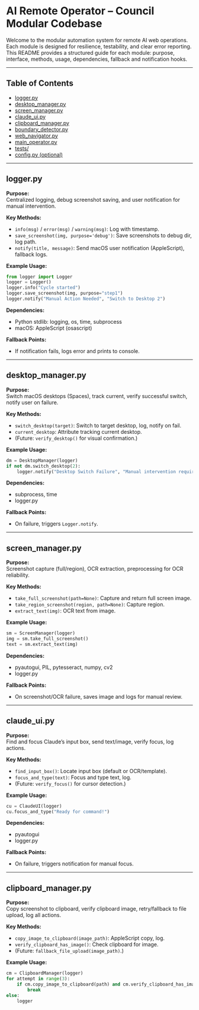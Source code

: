 # AI Remote Operator – Council Modular Codebase

Welcome to the modular automation system for remote AI web operations.  
Each module is designed for resilience, testability, and clear error reporting.  
This README provides a structured guide for each module: purpose, interface, methods, usage, dependencies, fallback and notification hooks.

---

## Table of Contents

- [logger.py](#loggerpy)
- [desktop_manager.py](#desktop_managerpy)
- [screen_manager.py](#screen_managerpy)
- [claude_ui.py](#claude_uipy)
- [clipboard_manager.py](#clipboard_managerpy)
- [boundary_detector.py](#boundary_detectorpy)
- [web_navigator.py](#web_navigatorpy)
- [main_operator.py](#main_operatorpy)
- [tests/](#tests)
- [config.py (optional)](#configpy-optional)

---

## logger.py

**Purpose:**  
Centralized logging, debug screenshot saving, and user notification for manual intervention.

**Key Methods:**  
- `info(msg)` / `error(msg)` / `warning(msg)`: Log with timestamp.
- `save_screenshot(img, purpose='debug')`: Save screenshots to debug dir, log path.
- `notify(title, message)`: Send macOS user notification (AppleScript), fallback logs.

**Example Usage:**
```python
from logger import Logger
logger = Logger()
logger.info("Cycle started")
logger.save_screenshot(img, purpose="step1")
logger.notify("Manual Action Needed", "Switch to Desktop 2")
```

**Dependencies:**  
- Python stdlib: logging, os, time, subprocess
- macOS: AppleScript (osascript)

**Fallback Points:**  
- If notification fails, logs error and prints to console.

---

## desktop_manager.py

**Purpose:**  
Switch macOS desktops (Spaces), track current, verify successful switch, notify user on failure.

**Key Methods:**  
- `switch_desktop(target)`: Switch to target desktop, log, notify on fail.
- `current_desktop`: Attribute tracking current desktop.
- (Future: `verify_desktop()` for visual confirmation.)

**Example Usage:**
```python
dm = DesktopManager(logger)
if not dm.switch_desktop(2):
    logger.notify("Desktop Switch Failure", "Manual intervention required.")
```

**Dependencies:**  
- subprocess, time
- logger.py

**Fallback Points:**  
- On failure, triggers `Logger.notify`.

---

## screen_manager.py

**Purpose:**  
Screenshot capture (full/region), OCR extraction, preprocessing for OCR reliability.

**Key Methods:**  
- `take_full_screenshot(path=None)`: Capture and return full screen image.
- `take_region_screenshot(region, path=None)`: Capture region.
- `extract_text(img)`: OCR text from image.

**Example Usage:**
```python
sm = ScreenManager(logger)
img = sm.take_full_screenshot()
text = sm.extract_text(img)
```

**Dependencies:**  
- pyautogui, PIL, pytesseract, numpy, cv2
- logger.py

**Fallback Points:**  
- On screenshot/OCR failure, saves image and logs for manual review.

---

## claude_ui.py

**Purpose:**  
Find and focus Claude’s input box, send text/image, verify focus, log actions.

**Key Methods:**  
- `find_input_box()`: Locate input box (default or OCR/template).
- `focus_and_type(text)`: Focus and type text, log.
- (Future: `verify_focus()` for cursor detection.)

**Example Usage:**
```python
cu = ClaudeUI(logger)
cu.focus_and_type("Ready for command!")
```

**Dependencies:**  
- pyautogui
- logger.py

**Fallback Points:**  
- On failure, triggers notification for manual focus.

---

## clipboard_manager.py

**Purpose:**  
Copy screenshot to clipboard, verify clipboard image, retry/fallback to file upload, log all actions.

**Key Methods:**  
- `copy_image_to_clipboard(image_path)`: AppleScript copy, log.
- `verify_clipboard_has_image()`: Check clipboard for image.
- (Future: `fallback_file_upload(image_path)`.)

**Example Usage:**
```python
cm = ClipboardManager(logger)
for attempt in range(3):
    if cm.copy_image_to_clipboard(path) and cm.verify_clipboard_has_image():
        break
else:
    logger
